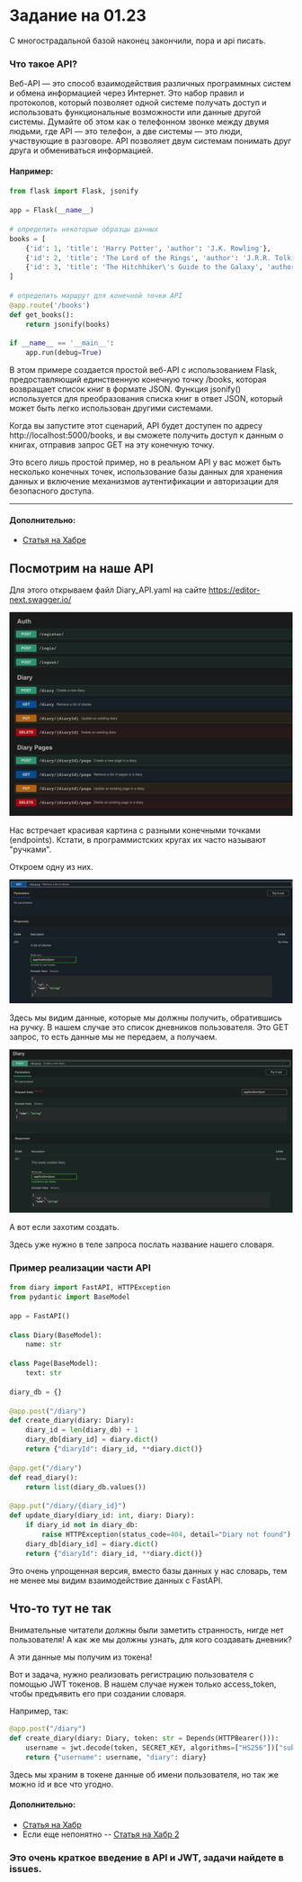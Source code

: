 # Задание на 01.23

С многострадальной базой наконец закончили, пора и api писать.

### Что такое API?
Веб-API — это способ взаимодействия различных программных систем и обмена информацией через Интернет. Это набор правил и протоколов, который позволяет одной системе получать доступ и использовать функциональные возможности или данные другой системы. Думайте об этом как о телефонном звонке между двумя людьми, где API — это телефон, а две системы — это люди, участвующие в разговоре. API позволяет двум системам понимать друг друга и обмениваться информацией.

#### Например:
```python
from flask import Flask, jsonify

app = Flask(__name__)

# определить некоторые образцы данных
books = [
    {'id': 1, 'title': 'Harry Potter', 'author': 'J.K. Rowling'},
    {'id': 2, 'title': 'The Lord of the Rings', 'author': 'J.R.R. Tolkien'},
    {'id': 3, 'title': 'The Hitchhiker\'s Guide to the Galaxy', 'author': 'Douglas Adams'},
]

# определить маршрут для конечной точки API
@app.route('/books')
def get_books():
    return jsonify(books)

if __name__ == '__main__':
    app.run(debug=True)
```
В этом примере создается простой веб-API с использованием Flask, предоставляющий единственную конечную точку /books, которая возвращает список книг в формате JSON. Функция jsonify() используется для преобразования списка книг в ответ JSON, который может быть легко использован другими системами.

Когда вы запустите этот сценарий, API будет доступен по адресу http://localhost:5000/books, и вы сможете получить доступ к данным о книгах, отправив запрос GET на эту конечную точку.

Это всего лишь простой пример, но в реальном API у вас может быть несколько конечных точек, использование базы данных для хранения данных и включение механизмов аутентификации и авторизации для безопасного доступа.

---
#### Дополнительно:
- [Статья на Хабре](https://habr.com/ru/post/464261/)

## Посмотрим на наше API
Для этого открываем файл Diary_API.yaml на сайте https://editor-next.swagger.io/

<img src="api_1.png">

Нас встречает красивая картина с разными конечными точками (endpoints). Кстати, в программистских кругах их часто называют "ручками". 

Откроем одну из них.

<img src="api_2.png">

Здесь мы видим данные, которые мы должны получить, обратившись на ручку. В нашем случае это список дневников пользователя. Это GET запрос, то есть данные мы не передаем, а получаем.

<img src="api_3.png">

А вот если захотим создать.

Здесь уже нужно в теле запроса послать название нашего словаря.

### Пример реализации части API

```python
from diary import FastAPI, HTTPException
from pydantic import BaseModel

app = FastAPI()

class Diary(BaseModel):
    name: str

class Page(BaseModel):
    text: str

diary_db = {}

@app.post("/diary")
def create_diary(diary: Diary):
    diary_id = len(diary_db) + 1
    diary_db[diary_id] = diary.dict()
    return {"diaryId": diary_id, **diary.dict()}

@app.get("/diary")
def read_diary():
    return list(diary_db.values())

@app.put("/diary/{diary_id}")
def update_diary(diary_id: int, diary: Diary):
    if diary_id not in diary_db:
        raise HTTPException(status_code=404, detail="Diary not found")
    diary_db[diary_id] = diary.dict()
    return {"diaryId": diary_id, **diary.dict()}
```

Это очень упрощенная версия, вместо базы данных у нас словарь, тем не менее мы видим взаимодействие данных с FastAPI.

## Что-то тут не так
Внимательные читатели должны были заметить странность, нигде нет пользователя! А как же мы должны узнать, для кого создавать дневник?

А эти данные мы получим из токена!

Вот и задача, нужно реализовать регистрацию пользователя с помощью JWT токенов.
В нашем случае нужен только access_token, чтобы предъявить его при создании словаря.

Например, так:
```python
@app.post("/diary")
def create_diary(diary: Diary, token: str = Depends(HTTPBearer())):
    username = jwt.decode(token, SECRET_KEY, algorithms=["HS256"])["sub"]
    return {"username": username, "diary": diary}
```

Здесь мы храним в токене данные об имени пользователя, но так же можно id и все что угодно.

#### Дополнительно:
- [Статья на Хабр](https://habr.com/ru/post/340146/)
- Если еще непонятно -- [Статья на Хабр 2](https://habr.com/ru/post/532130/)


### Это очень краткое введение в API и JWT, **задачи найдете в issues.**